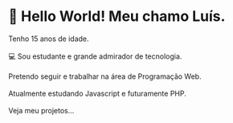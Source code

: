 <h1>👋 Hello World! Meu chamo Luís.</h1>

<p>Tenho 15 anos de idade.<br> <br>
💻 Sou estudante e grande admirador de tecnologia.<br> <br>
Pretendo seguir e trabalhar na área de Programação Web. <br> <br>
Atualmente estudando Javascript e futuramente PHP. <br> <br>
Veja meu projetos...
 </p>

